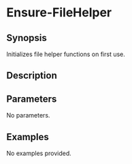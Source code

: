 # Ensure-FileHelper

## Synopsis

Initializes file helper functions on first use.

## Description



## Parameters
No parameters.
## Examples
No examples provided.
